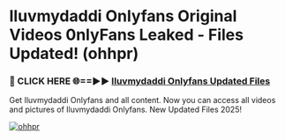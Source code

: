 # Iluvmydaddi Onlyfans Original Videos 0nlyFans Leaked - Files Updated! (ohhpr)

<h3>🔴 CLICK HERE 🌐==►► <a href="https://tinyurl.com/2m67pmp6" rel="nofollow">Iluvmydaddi Onlyfans Updated Files</a></h3>

Get Iluvmydaddi Onlyfans and all content. Now you can access all videos and pictures of Iluvmydaddi Onlyfans. New Updated Files 2025!

[![ohhpr](https://i.imgur.com/H4QAA4z.gif)](https://tinyurl.com/2m67pmp6)